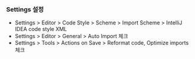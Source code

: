 ### Settings 설정

- Settings > Editor > Code Style > Scheme > Import Scheme > IntelliJ IDEA code style XML
- Settings > Editor > General > Auto Import 체크
- Settings > Tools > Actions on Save > Reformat code, Optimize imports 체크
